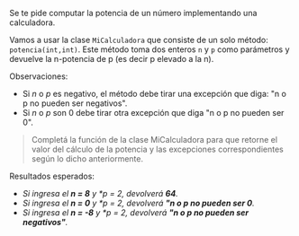 Se te pide computar la potencia de un número implementando una calculadora. 

Vamos a usar la clase `MiCalculadora` que consiste de un solo método: `potencia(int,int)`. Este método
toma dos enteros `n` y `p` como parámetros y devuelve la n-potencia de p (es decir p elevado a la n).

Observaciones:

* Si _n_ o _p_ es negativo, el método debe tirar una excepción que diga: "n o p no pueden ser negativos". 
* Si _n_ o _p_ son 0 debe tirar otra excepción que diga "n o p no pueden ser 0".

> Completá la función de la clase MiCalculadora para que retorne el valor del cálculo de la potencia y
las excepciones correspondientes según lo dicho anteriormente.

Resultados esperados:

* _Si ingresa el **n = 8** y **p = 2*, devolverá **64**._
* _Si ingresa el **n = 0** y **p = 2*, devolverá **"n o p no pueden ser 0**._
* _Si ingresa el **n = -8** y **p = 2*, devolverá **"n o p no pueden ser negativos"**._
